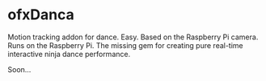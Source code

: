 # ofxDanca

Motion tracking addon for dance. Easy. Based on the Raspberry Pi camera. Runs on the Raspberry Pi. The missing gem for creating pure real-time interactive ninja dance performance.

Soon...